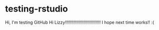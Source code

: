 # testing-rstudio
Hi, I'm testing GitHub
Hi Lizzy!!!!!!!!!!!!!!!!!!!!!!!!!!!!!
I hope next time works!! :(